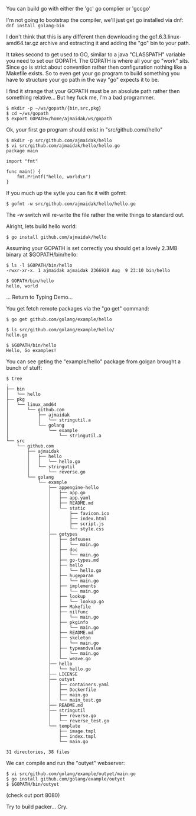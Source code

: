 You can build go with either the 'gc' go complier or 'gccgo'

I'm not going to bootstrap the compiler, we'll just get go installed via dnf: ```dnf install golang-bin```

I don't think that this is any different then downloading the go1.6.3.linux-amd64.tar.gz archive and extracting it and adding the "go" bin to your path.

It takes second to get used to GO, similar to a java "CLASSPATH" variable you need to set our GOPATH.  The GOPATH is where all your go "work" sits.  Since go is strict about convention rather then configuration nothing like a Makefile exists.  So to even get your go program to build something you have to structure your go path in the way "go" expects it to be.

I find it strange that your GOPATH must be an absolute path rather then something relative...  But hey fuck me, I'm a bad programmer.

```shell
$ mkdir -p ~/ws/gopath/{bin,src,pkg}
$ cd ~/ws/gopath
$ export GOPATH=/home/ajmaidak/ws/gopath
```

Ok, your first go program should exist in "src/github.com/<user>/hello"

```shell
$ mkdir -p src/github.com/ajmaidak/hello
$ vi src/github.com/ajmaidak/hello/hello.go
package main

import "fmt"

func main() {
    fmt.Printf("hello, world\n")
}
```

If you much up the sytle you can fix it with gofmt:

```shell
$ gofmt -w src/github.com/ajmaidak/hello/hello.go
```

The -w switch will re-write the file rather the write things to standard out.

Alright, lets build hello world: 
```shell
$ go install github.com/ajmaidak/hello
```

Assuming your GOPATH is set correctly you should get a lovely 2.3MB binary at $GOPATH/bin/hello:

```shell
$ ls -l $GOPATH/bin/hello 
-rwxr-xr-x. 1 ajmaidak ajmaidak 2366920 Aug  9 23:10 bin/hello

$ GOPATH/bin/hello 
hello, world
```

... Return to Typing Demo...

You get fetch remote packages via the "go get" command:

```shell
$ go get github.com/golang/example/hello

$ ls src/github.com/golang/example/hello/
hello.go

$ $GOPATH/bin/hello 
Hello, Go examples!
```

You can see geting the "example/hello" package from golgan brought a bunch of stuff:

```shell
$ tree
.
├── bin
│   └── hello
├── pkg
│   └── linux_amd64
│       └── github.com
│           ├── ajmaidak
│           │   └── stringutil.a
│           └── golang
│               └── example
│                   └── stringutil.a
└── src
    └── github.com
        ├── ajmaidak
        │   ├── hello
        │   │   └── hello.go
        │   └── stringutil
        │       └── reverse.go
        └── golang
            └── example
                ├── appengine-hello
                │   ├── app.go
                │   ├── app.yaml
                │   ├── README.md
                │   └── static
                │       ├── favicon.ico
                │       ├── index.html
                │       ├── script.js
                │       └── style.css
                ├── gotypes
                │   ├── defsuses
                │   │   └── main.go
                │   ├── doc
                │   │   └── main.go
                │   ├── go-types.md
                │   ├── hello
                │   │   └── hello.go
                │   ├── hugeparam
                │   │   └── main.go
                │   ├── implements
                │   │   └── main.go
                │   ├── lookup
                │   │   └── lookup.go
                │   ├── Makefile
                │   ├── nilfunc
                │   │   └── main.go
                │   ├── pkginfo
                │   │   └── main.go
                │   ├── README.md
                │   ├── skeleton
                │   │   └── main.go
                │   ├── typeandvalue
                │   │   └── main.go
                │   └── weave.go
                ├── hello
                │   └── hello.go
                ├── LICENSE
                ├── outyet
                │   ├── containers.yaml
                │   ├── Dockerfile
                │   ├── main.go
                │   └── main_test.go
                ├── README.md
                ├── stringutil
                │   ├── reverse.go
                │   └── reverse_test.go
                └── template
                    ├── image.tmpl
                    ├── index.tmpl
                    └── main.go

31 directories, 38 files
```

We can compile and run the "outyet" webserver:

```shell
$ vi src/github.com/golang/example/outyet/main.go
$ go install github.com/golang/example/outyet
$ $GOPATH/bin/outyet
```

(check out port 8080)

Try to build packer... Cry.

